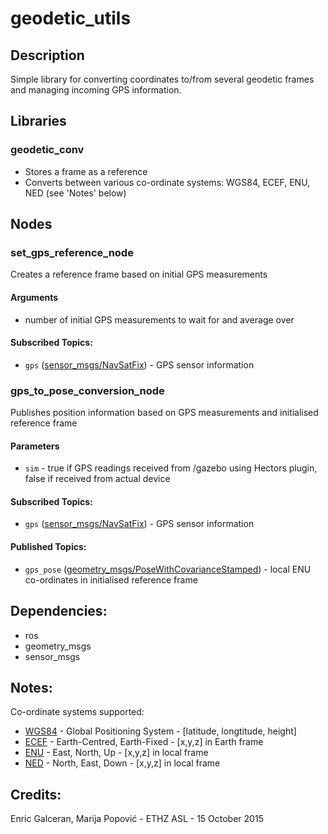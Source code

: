 # geodetic_utils

## Description
Simple library for converting coordinates to/from several geodetic frames and managing incoming GPS information.

## Libraries
### geodetic_conv
* Stores a frame as a reference
* Converts between various co-ordinate systems: WGS84, ECEF, ENU, NED (see 'Notes' below)

## Nodes
### set_gps_reference_node
Creates a reference frame based on initial GPS measurements
#### Arguments
* number of initial GPS measurements to wait for and average over

#### Subscribed Topics:
* `gps` ([sensor_msgs/NavSatFix](http://docs.ros.org/api/sensor_msgs/html/msg/NavSatFix.html)) - GPS sensor information

### gps_to_pose_conversion_node
Publishes position information based on GPS measurements and initialised reference frame
#### Parameters
* `sim` - true if GPS readings received from /gazebo using Hectors plugin, false if received from actual device

#### Subscribed Topics:
* `gps` ([sensor_msgs/NavSatFix](http://docs.ros.org/api/sensor_msgs/html/msg/NavSatFix.html)) - GPS sensor information

#### Published Topics:
* `gps_pose` ([geometry_msgs/PoseWithCovarianceStamped](http://docs.ros.org/api/geometry_msgs/html/msg/PoseWithCovarianceStamped.html)) - local ENU co-ordinates in initialised reference frame


## Dependencies:
* ros
* geometry_msgs
* sensor_msgs

## Notes:
Co-ordinate systems supported:
* [WGS84](https://en.wikipedia.org/wiki/World_Geodetic_System) - Global Positioning System  - [latitude, longtitude, height]
* [ECEF](https://en.wikipedia.org/wiki/ECEF) - Earth-Centred, Earth-Fixed - [x,y,z] in Earth frame
* [ENU](https://en.wikipedia.org/wiki/Axes_conventions#Ground_reference_frames:_ENU_and_NED)   - East, North, Up            - [x,y,z] in local frame
* [NED](https://en.wikipedia.org/wiki/Axes_conventions#Ground_reference_frames:_ENU_and_NED)   - North, East, Down            - [x,y,z] in local frame

## Credits:
Enric Galceran, Marija Popović - ETHZ ASL - 15 October 2015
